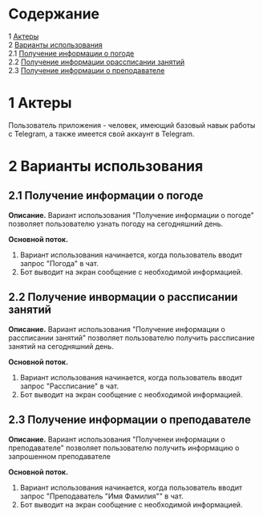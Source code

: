 # Cодержание
1 [Актеры](#1) <br>
2 [Варианты использования](#2) <br>
2.1 [Получение информации о погоде](#2.1) <br>
2.2 [Получение информации орассписании занятий](#2.2) <br>
2.3 [Получение информации о преподавателе](#2.3) <br>

<a name="1"/>

# 1 Актеры
  Пользователь приложения - человек, имеющий базовый навык работы с Telegram, а также имеется свой       аккаунт в Telegram.

<a name="2"/>

# 2 Варианты использования

<a name="2.1"/>

## 2.1 Получение информации о погоде

**Описание.** Вариант использования "Получение информации о погоде" позволяет пользователю узнать погоду на сегодняшний день.

**Основной поток.**
1. Вариант использования начинается, когда пользователь вводит запрос "Погода" в чат.
2. Бот выводит на экран сообщение с необходимой информацией.

<a name="2.2"/>

## 2.2 Получение инвормации о рассписании занятий

**Описание.** Вариант использования "Получение информации о рассписании занятий" позволяет пользователю получить рассписание занятий на сегодняшний день.

**Основной поток.**
1. Вариант использования начинается, когда пользователь вводит запрос "Рассписание" в чат.
2. Бот выводит на экран сообщение с необходимой информацией. 

<a name="2.3"/>

## 2.3 Получение информации о преподавателе

**Описание.** Вариант использования "Полученеи информации о преподавателе" позволяет пользователю получить информацию о запрошенном преподавателе

**Основной поток.**
1. Вариант использования начинается, когда пользователь вводит запрос "Преподаватель "Имя Фамилия"" в чат.
2. Бот выводит на экран сообщение с необходимой информацией. 
